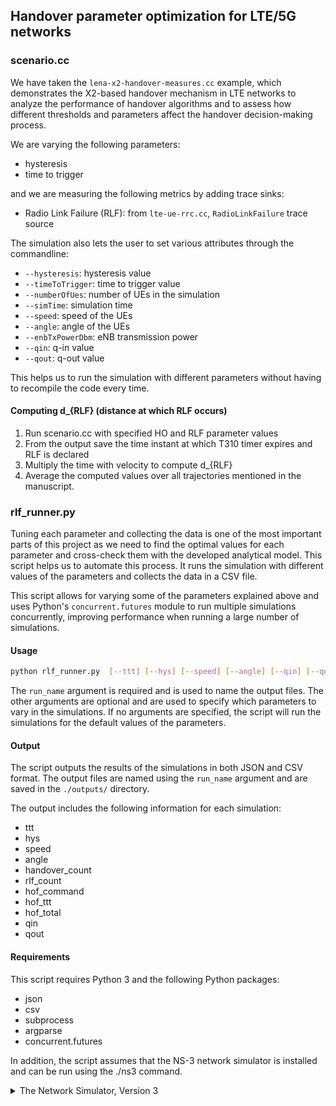 ## Handover parameter optimization for LTE/5G networks

### scenario.cc
We have taken the `lena-x2-handover-measures.cc` example, which demonstrates the X2-based handover mechanism in LTE networks to analyze the performance of handover algorithms and to assess how different thresholds and parameters affect the handover decision-making process. 

We are varying the following parameters:
- hysteresis
- time to trigger

and we are measuring the following metrics by adding trace sinks:
- Radio Link Failure (RLF): from `lte-ue-rrc.cc`, `RadioLinkFailure` trace source

The simulation also lets the user to set various attributes through the commandline:
- `--hysteresis`: hysteresis value
- `--timeToTrigger`: time to trigger value
- `--numberOfUes`: number of UEs in the simulation
- `--simTime`: simulation time
- `--speed`: speed of the UEs
- `--angle`: angle of the UEs
- `--enbTxPowerDbm`: eNB transmission power
- `--qin`: q-in value
- `--qout`: q-out value

This helps us to run the simulation with different parameters without having to recompile the code every time.

#### Computing d_{RLF} (distance at which RLF occurs)
1. Run scenario.cc with specified HO and RLF parameter values
2. From the output save the time instant at which T310 timer expires and RLF is declared
3. Multiply the time with velocity to compute d_{RLF}
4. Average the computed values over all trajectories mentioned in the manuscript.

### rlf_runner.py
Tuning each parameter and collecting the data is one of the most important parts of this project as we need to find the optimal values for each parameter and cross-check them with the developed analytical model. This script helps us to automate this process. It runs the simulation with different values of the parameters and collects the data in a CSV file.

This script allows for varying some of the parameters explained above and uses Python's `concurrent.futures` module to run multiple simulations concurrently, improving performance when running a large number of simulations.

#### Usage
```bash
python rlf_runner.py  [--ttt] [--hys] [--speed] [--angle] [--qin] [--qout] run_name
```

The `run_name` argument is required and is used to name the output files. The other arguments are optional and are used to specify which parameters to vary in the simulations. If no arguments are specified, the script will run the simulations for the default values of the parameters.

#### Output
The script outputs the results of the simulations in both JSON and CSV format. The output files are named using the `run_name` argument and are saved in the `./outputs/` directory.

The output includes the following information for each simulation:
- ttt
- hys
- speed
- angle
- handover_count
- rlf_count
- hof_command
- hof_ttt
- hof_total
- qin
- qout

#### Requirements
This script requires Python 3 and the following Python packages:
- json
- csv
- subprocess
- argparse
- concurrent.futures

In addition, the script assumes that the NS-3 network simulator is installed and can be run using the ./ns3 command.


<details>
<summary>The Network Simulator, Version 3 </summary>

[![codecov](https://codecov.io/gh/nsnam/ns-3-dev-git/branch/master/graph/badge.svg)](https://codecov.io/gh/nsnam/ns-3-dev-git/branch/master/)
[![Gitlab CI](https://gitlab.com/nsnam/ns-3-dev/badges/master/pipeline.svg)](https://gitlab.com/nsnam/ns-3-dev/-/pipelines)
[![Github CI](https://github.com/nsnam/ns-3-dev-git/actions/workflows/per_commit.yml/badge.svg)](https://github.com/nsnam/ns-3-dev-git/actions)

## Table of Contents

- [Handover parameter optimization for LTE/5G networks](#handover-parameter-optimization-for-lte5g-networks)
	- [scenario.cc](#scenariocc)
		- [Computing d\_{RLF} (distance at which RLF occurs)](#computing-d_rlf-distance-at-which-rlf-occurs)
	- [rlf\_runner.py](#rlf_runnerpy)
		- [Usage](#usage)
		- [Output](#output)
		- [Requirements](#requirements)
- [Table of Contents](#table-of-contents)
- [Overview: An Open Source Project](#overview-an-open-source-project)
- [Building ns-3](#building-ns-3)
	- [Supported Platforms](#supported-platforms)
- [Testing ns-3](#testing-ns-3)
- [Running ns-3](#running-ns-3)
- [Running ns-3 from Python](#running-ns-3-from-python)
- [ns-3 Documentation](#ns-3-documentation)
- [Working with the Development Version of ns-3](#working-with-the-development-version-of-ns-3)
- [Contributing to ns-3](#contributing-to-ns-3)
- [Reporting Issues](#reporting-issues)
- [ns-3 App Store](#ns-3-app-store)

> **NOTE**: Much more substantial information about ns-3 can be found at
<https://www.nsnam.org>

## Overview: An Open Source Project

ns-3 is a free open source project aiming to build a discrete-event
network simulator targeted for simulation research and education.
This is a collaborative project; we hope that
the missing pieces of the models we have not yet implemented
will be contributed by the community in an open collaboration
process. If you would like to contribute to ns-3, please check
the [Contributing to ns-3](#contributing-to-ns-3) section below.

This README excerpts some details from a more extensive
tutorial that is maintained at:
<https://www.nsnam.org/documentation/latest/>

## Building ns-3

The code for the framework and the default models provided
by ns-3 is built as a set of libraries. User simulations
are expected to be written as simple programs that make
use of these ns-3 libraries.

To build the set of default libraries and the example
programs included in this package, you need to use the
`ns3` tool. This tool provides a Waf-like API to the
underlying CMake build manager.
Detailed information on how to use `ns3` is included in the
[quick start guide](doc/installation/source/quick-start.rst).

Before building ns-3, you must configure it.
This step allows the configuration of the build options,
such as whether to enable the examples, tests and more.

To configure ns-3 with examples and tests enabled,
run the following command on the ns-3 main directory:

```shell
./ns3 configure --enable-examples --enable-tests
```

Then, build ns-3 by running the following command:

```shell
./ns3 build
```

By default, the build artifacts will be stored in the `build/` directory.

### Supported Platforms

The current codebase is expected to build and run on the
set of platforms listed in the [release notes](RELEASE_NOTES.md)
file.

Other platforms may or may not work: we welcome patches to
improve the portability of the code to these other platforms.

## Testing ns-3

ns-3 contains test suites to validate the models and detect regressions.
To run the test suite, run the following command on the ns-3 main directory:

```shell
./test.py
```

More information about ns-3 tests is available in the
[test framework](doc/manual/source/test-framework.rst) section of the manual.

## Running ns-3

On recent Linux systems, once you have built ns-3 (with examples
enabled), it should be easy to run the sample programs with the
following command, such as:

```shell
./ns3 run simple-global-routing
```

That program should generate a `simple-global-routing.tr` text
trace file and a set of `simple-global-routing-xx-xx.pcap` binary
PCAP trace files, which can be read by `tcpdump -n -tt -r filename.pcap`.
The program source can be found in the `examples/routing` directory.

## Running ns-3 from Python

If you do not plan to modify ns-3 upstream modules, you can get
a pre-built version of the ns-3 python bindings.

```shell
pip install --user ns3
```

If you do not have `pip`, check their documents
on [how to install it](https://pip.pypa.io/en/stable/installation/).

After installing the `ns3` package, you can then create your simulation python script.
Below is a trivial demo script to get you started.

```python
from ns import ns

ns.LogComponentEnable("Simulator", ns.LOG_LEVEL_ALL)

ns.Simulator.Stop(ns.Seconds(10))
ns.Simulator.Run()
ns.Simulator.Destroy()
```

The simulation will take a while to start, while the bindings are loaded.
The script above will print the logging messages for the called commands.

Use `help(ns)` to check the prototypes for all functions defined in the
ns3 namespace. To get more useful results, query specific classes of
interest and their functions e.g., `help(ns.Simulator)`.

Smart pointers `Ptr<>` can be differentiated from objects by checking if
`__deref__` is listed in `dir(variable)`. To dereference the pointer,
use `variable.__deref__()`.

Most ns-3 simulations are written in C++ and the documentation is
oriented towards C++ users. The ns-3 tutorial programs (`first.cc`,
`second.cc`, etc.) have Python equivalents, if you are looking for
some initial guidance on how to use the Python API. The Python
API may not be as full-featured as the C++ API, and an API guide
for what C++ APIs are supported or not from Python do not currently exist.
The project is looking for additional Python maintainers to improve
the support for future Python users.

## ns-3 Documentation

Once you have verified that your build of ns-3 works by running
the `simple-global-routing` example as outlined in the [running ns-3](#running-ns-3)
section, it is quite likely that you will want to get started on reading
some ns-3 documentation.

All of that documentation should always be available from
the ns-3 website: <https://www.nsnam.org/documentation/>.

This documentation includes:

* a tutorial
* a reference manual
* models in the ns-3 model library
* a wiki for user-contributed tips: <https://www.nsnam.org/wiki/>
* API documentation generated using doxygen: this is
  a reference manual, most likely not very well suited
  as introductory text:
  <https://www.nsnam.org/doxygen/index.html>

## Working with the Development Version of ns-3

If you want to download and use the development version of ns-3, you
need to use the tool `git`. A quick and dirty cheat sheet is included
in the manual, but reading through the Git
tutorials found in the Internet is usually a good idea if you are not
familiar with it.

If you have successfully installed Git, you can get
a copy of the development version with the following command:

```shell
git clone https://gitlab.com/nsnam/ns-3-dev.git
```

However, we recommend to follow the GitLab guidelines for starters,
that includes creating a GitLab account, forking the ns-3-dev project
under the new account's name, and then cloning the forked repository.
You can find more information in the [manual](https://www.nsnam.org/docs/manual/html/working-with-git.html).

## Contributing to ns-3

The process of contributing to the ns-3 project varies with
the people involved, the amount of time they can invest
and the type of model they want to work on, but the current
process that the project tries to follow is described in the
[contributing code](https://www.nsnam.org/developers/contributing-code/)
website and in the [CONTRIBUTING.md](CONTRIBUTING.md) file.

## Reporting Issues

If you would like to report an issue, you can open a new issue in the
[GitLab issue tracker](https://gitlab.com/nsnam/ns-3-dev/-/issues).
Before creating a new issue, please check if the problem that you are facing
was already reported and contribute to the discussion, if necessary.

## ns-3 App Store

The official [ns-3 App Store](https://apps.nsnam.org/) is a centralized directory
listing third-party modules for ns-3 available on the Internet.

More information on how to submit an ns-3 module to the ns-3 App Store is available
in the [ns-3 App Store documentation](https://www.nsnam.org/docs/contributing/html/external.html).

</details>